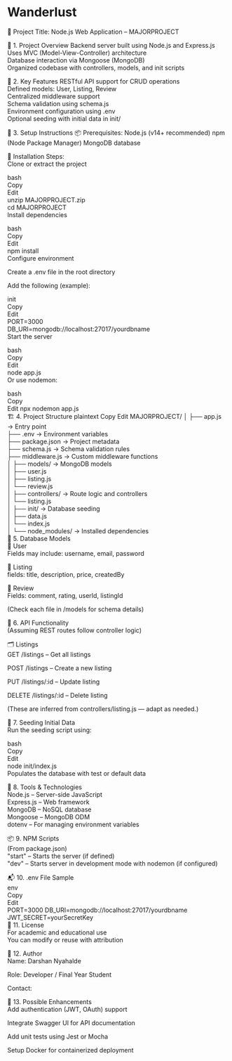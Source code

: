 # Wanderlust
📌 Project Title: Node.js Web Application – MAJORPROJECT  

📁 1. Project Overview
Backend server built using Node.js and Express.js   
Uses MVC (Model-View-Controller) architecture   
Database interaction via Mongoose (MongoDB)   
Organized codebase with controllers, models, and init scripts   

🚀 2. Key Features
RESTful API support for CRUD operations  
Defined models: User, Listing, Review  
Centralized middleware support  
Schema validation using schema.js  
Environment configuration using .env  
Optional seeding with initial data in init/  

🔧 3. Setup Instructions
📦 Prerequisites:
Node.js (v14+ recommended)
npm (Node Package Manager)
MongoDB database

🧭 Installation Steps:  
Clone or extract the project  

bash  
Copy  
Edit  
unzip MAJORPROJECT.zip  
cd MAJORPROJECT  
Install dependencies  

bash  
Copy  
Edit  
npm install  
Configure environment  

Create a .env file in the root directory  

Add the following (example):  

init  
Copy  
Edit  
PORT=3000  
DB_URI=mongodb://localhost:27017/yourdbname  
Start the server  

bash  
Copy  
Edit  
node app.js  
Or use nodemon:  

bash  
Copy    
Edit
npx nodemon app.js  
🏗️ 4. Project Structure
plaintext
Copy
Edit
MAJORPROJECT/
│
├── app.js                 → Entry point  
├── .env                   → Environment variables  
├── package.json           → Project metadata  
├── schema.js              → Schema validation rules  
├── middleware.js          → Custom middleware functions  
│
├── models/                → MongoDB models  
│   ├── user.js  
│   ├── listing.js  
│   └── review.js  
│
├── controllers/           → Route logic and controllers  
│   └── listing.js  
│
├── init/                  → Database seeding  
│   ├── data.js  
│   └── index.js  
│
└── node_modules/          → Installed dependencies  
🔄 5. Database Models  
📌 User  
Fields may include: username, email, password 

📌 Listing  
fields: title, description, price, createdBy  

📌 Review  
Fields: comment, rating, userId, listingId  

(Check each file in /models for schema details)  

🧪 6. API Functionality  
(Assuming REST routes follow controller logic)  

🗂️ Listings  
GET /listings – Get all listings  

POST /listings – Create a new listing  

PUT /listings/:id – Update listing  

DELETE /listings/:id – Delete listing  

(These are inferred from controllers/listing.js — adapt as needed.)  

🌱 7. Seeding Initial Data  
Run the seeding script using:  

bash  
Copy  
Edit  
node init/index.js  
Populates the database with test or default data     

🧰 8. Tools & Technologies  
Node.js – Server-side JavaScript  
Express.js – Web framework  
MongoDB – NoSQL database  
Mongoose – MongoDB ODM  
dotenv – For managing environment variables  

📦 9. NPM Scripts  
(From package.json)  
"start" – Starts the server (if defined)  
"dev" – Starts server in development mode with nodemon (if configured)  

📬 10. .env File Sample    
env  
Copy  
Edit  
PORT=3000 
DB_URI=mongodb://localhost:27017/yourdbname  
JWT_SECRET=yourSecretKey    
📜 11. License  
For academic and educational use  
You can modify or reuse with attribution  
  
👤 12. Author  
Name: Darshan Nyahalde 

Role: Developer / Final Year Student

Contact:   

📌 13. Possible Enhancements  
Add authentication (JWT, OAuth) support  

Integrate Swagger UI for API documentation  

Add unit tests using Jest or Mocha  

Setup Docker for containerized deployment  


